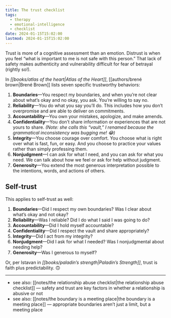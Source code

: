 ```yaml
---
title: The trust checklist
tags:
  - therapy
  - emotional-intelligence
  - checklist
date: 2024-01-15T15:02:00
lastmod: 2024-01-15T15:02:00
---
```

Trust is more of a cognitive assessment than an emotion. Distrust is when you feel “what is important to me is not safe with this person.” That lack of safety makes authenticity and vulnerability difficult for fear of betrayal (rightly so!).

In *[[books/atlas of the heart|Atlas of the Heart]]*, [[authors/brené brown|Brené Brown]] lists seven specific trustworthy behaviors:

1. **Boundaries**—You respect my boundaries, and when you’re not clear about what’s okay and no okay, you ask. You’re willing to say no.
2. **Reliability**—You do what you say you’ll do. This includes how you don’t overpromise and are able to deliver on commitments.
3. **Accountability**—You own your mistakes, apologize, and make amends.
4. **Confidentiality**—You don’t share information or experiences that are not yours to share. *(Note: she calls this “vault,” I renamed because the grammatical inconsistency was bugging me! 😂)*
5. **Integrity**—You choose courage over comfort. You choose what is right over what is fast, fun, or easy. And you choose to practice your values rather than simply professing them.
6. **Nonjudgment**—I can ask for what I need, and you can ask for what you need. We can talk about how we feel or ask for help without judgment. 
7. **Generosity**—You extend the most generous interpretation possible to the intentions, words, and actions of others.

## Self-trust

This applies to self-trust as well: 

1. **Boundaries**—Did I respect my own boundaries? Was I clear about what’s okay and not okay?
2. **Reliability**—Was I reliable? Did I do what I said I was going to do?
3. **Accountability**—Did I hold myself accountable?
4. **Confidentiality**—Did I respect the vault and share appropriately?
5. **Integrity**—Did I act from my integrity?
6. **Nonjudgment**—Did I ask for what I needed? Was I nonjudgmental about needing help?
7. **Generosity**—Was I generous to myself?

Or, per Istavan in *[[books/paladin’s strength|Paladin’s Strength]]*, trust is faith plus predictability. 🙃

---
- see also: [[notes/the relationship abuse checklist|the relationship abuse checklist]] — safety and trust are key factors in whether a relationship is abusive or not
- see also: [[notes/the boundary is a meeting place|the boundary is a meeting place]] — appropriate boundaries aren’t just a limit, but a meeting place